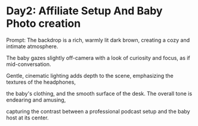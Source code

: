 # Day2: Affiliate Setup And Baby Photo creation

Prompt:
The backdrop is a rich, warmly lit dark brown, creating a cozy and intimate atmosphere. 

The baby gazes slightly off-camera with a look of curiosity and focus, as if mid-conversation. 

Gentle, cinematic lighting adds depth to the scene, emphasizing the textures of the headphones, 

the baby's clothing, and the smooth surface of the desk. The overall tone is endearing and amusing, 

capturing the contrast between a professional podcast setup and the baby host at its center. 